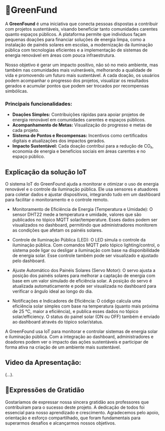 # 🍃GreenFund

A **GreenFound** é uma iniciativa que conecta pessoas dispostas a contribuir com projetos sustentáveis, visando beneficiar tanto comunidades carentes quanto espaços públicos. A plataforma permite que indivíduos façam pequenas doações para financiar soluções de energia limpa, como a instalação de painéis solares em escolas, a modernização da iluminação pública com tecnologias eficientes e a implementação de sistemas de energia renovável em áreas com pouca infraestrutura.

Nosso objetivo é gerar um impacto positivo, não só no meio ambiente, mas também nas comunidades mais vulneráveis, melhorando a qualidade de vida e promovendo um futuro mais sustentável. A cada doação, os usuários podem acompanhar o progresso dos projetos, visualizar os resultados gerados e acumular pontos que podem ser trocados por recompensas simbólicas.

### **Principais funcionalidades:**

- **Doações Simples:** Contribuições rápidas para apoiar projetos de energia renovável em comunidades carentes e espaços públicos.
- **Acompanhamento de Metas:** Visualização do progresso e metas de cada projeto.
- **Sistema de Pontos e Recompensas:** Incentivos como certificados digitais e atualizações dos impactos gerados.
- **Impacto Sustentável:** Cada doação contribui para a redução de CO₂, economia de energia e benefícios sociais em áreas carentes e no espaço público.


## **Explicação da solução IoT**
O sistema IoT do GreenFound ajuda a monitorar e otimizar o uso de energia renovável e o controle da iluminação pública. Ele usa sensores e atuadores para coletar dados e ajustar dispositivos, integrando tudo em um dashboard para facilitar o monitoramento e o controle remoto.

- Monitoramento de Eficiência de Energia (Temperatura e Umidade): O sensor DHT22 mede a temperatura e umidade, valores que são publicados no tópico MQTT solar/temperature. Esses dados podem ser visualizados no dashboard, permitindo que administradores monitorem as condições que afetam os painéis solares.

- Controle de Iluminação Pública (LED): O LED simula o controle da iluminação pública. Com comandos MQTT pelo tópico lighting/control, o sistema pode ligar ou desligar a iluminação com base na disponibilidade de energia solar. Esse controle também pode ser visualizado e ajustado pelo dashboard.

- Ajuste Automático dos Painéis Solares (Servo Motor): O servo ajusta a posição dos painéis solares para melhorar a captação de energia com base em um valor simulado de eficiência solar. A posição do servo é atualizada automaticamente e pode ser visualizada no dashboard para verificar o ângulo ideal ao longo do dia.

- Notificações e Indicadores de Eficiência: O código calcula uma eficiência solar simples com base na temperatura (quanto mais próxima de 25 °C, maior a eficiência), e publica esses dados no tópico solar/efficiency. O status do painel solar (ON ou OFF) também é enviado ao dashboard através do tópico solar/status.

A GreenFound usa IoT para monitorar e controlar sistemas de energia solar e iluminação pública. Com a integração ao dashboard, administradores e doadores podem ver o impacto das ações sustentáveis e participar de forma ativa na criação de um ambiente mais sustentável.


## **Video da Apresentação:**
(...).


## 💚Expressões de Gratidão
Gostaríamos de expressar nossa sincera gratidão aos professores que contribuíram para o sucesso deste projeto. A dedicação de todos foi essencial para nosso aprendizado e crescimento. Agradecemos pelo apoio, orientação e esforço compartilhado, que foram fundamentais para superarmos desafios e alcançarmos nossos objetivos.
